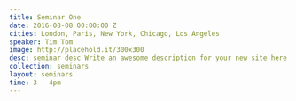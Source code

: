 ```yaml
---
title: Seminar One
date: 2016-08-08 00:00:00 Z
cities: London, Paris, New York, Chicago, Los Angeles
speaker: Tim Tom
image: http://placehold.it/300x300
desc: seminar desc Write an awesome description for your new site here. You can editthis line in It will appear in your document head meta (for Google search results) and in your feed.xml site description.
collection: seminars
layout: seminars
time: 3 - 4pm
---
```

